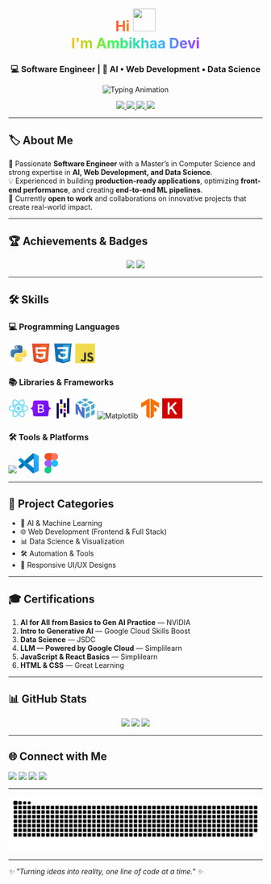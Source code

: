 <!-- Centered Animated Banner -->


<!-- Gradient Heading with Waving Hand -->
<h1 align="center">
  <span style="background: linear-gradient(90deg, #FF5733, #FFC300, #33FF57, #33C1FF, #9B33FF); -webkit-background-clip: text; color: transparent; font-weight: bold;">
    Hi <img src="https://raw.githubusercontent.com/MartinHeinz/MartinHeinz/master/wave.gif" width="45px" height="45px"><br> I'm Ambikhaa Devi
  </span>
</h1>
<h3 align="center">💻 Software Engineer | 🚀 AI • Web Development • Data Science</h3>

<!-- Typing Animation -->
<p align="center">
  <img src="https://readme-typing-svg.herokuapp.com?size=24&color=FF5733&center=true&vCenter=true&width=850&lines=Software+Engineer;AI+%7C+Web+Development+%7C+Data+Science;Passionate+about+Innovation+and+Impact" alt="Typing Animation" />
</p>

<!-- Social Badges -->
<p align="center">
  <a href="https://github.com/MAmbikhaaDevi">
    <img src="https://komarev.com/ghpvc/?username=MAmbikhaaDevi&label=Profile%20Views&color=blueviolet&style=for-the-badge" />
  </a>
  <a href="https://linkedin.com/in/ambikhaadevim">
    <img src="https://img.shields.io/badge/LinkedIn-0077B5?logo=linkedin&style=for-the-badge&logoColor=white" />
  </a>
  <a href="mailto:mjambikhaadevi@gmail.com">
    <img src="https://img.shields.io/badge/Email-D14836?logo=gmail&logoColor=white&style=for-the-badge" />
  </a>
  <a href="https://www.figma.com/@ambikhaadevi">
    <img src="https://img.shields.io/badge/Figma_Profile-F24E1E?logo=figma&logoColor=white&style=for-the-badge" />
  </a>
</p>

---

## 🏷 About Me
🚀 Passionate **Software Engineer** with a Master’s in Computer Science and strong expertise in **AI, Web Development, and Data Science**.  
💡 Experienced in building **production-ready applications**, optimizing **front-end performance**, and creating **end-to-end ML pipelines**.  
📌 Currently **open to work** and collaborations on innovative projects that create real-world impact.

---

## 🏆 Achievements & Badges
<p align="center">
  <img src="https://img.shields.io/badge/Generative_AI-Google_Cloud-blue?logo=googlecloud&logoColor=white&style=for-the-badge" />
  <img src="https://img.shields.io/badge/Google_for_Developers-Student-4285F4?logo=google&logoColor=white&style=for-the-badge" />
</p>

---

## 🛠 Skills

### 💻 Programming Languages
<p>
  <picture>
    <source media="(prefers-color-scheme: dark)" srcset="https://raw.githubusercontent.com/devicons/devicon/master/icons/python/python-original.svg" />
    <source media="(prefers-color-scheme: light)" srcset="https://raw.githubusercontent.com/devicons/devicon/master/icons/python/python-original.svg" />
    <img alt="Python" width="40" height="40" src="https://raw.githubusercontent.com/devicons/devicon/master/icons/python/python-original.svg" />
  </picture>

  <picture>
    <source media="(prefers-color-scheme: dark)" srcset="https://raw.githubusercontent.com/devicons/devicon/master/icons/html5/html5-original.svg" />
    <source media="(prefers-color-scheme: light)" srcset="https://raw.githubusercontent.com/devicons/devicon/master/icons/html5/html5-original.svg" />
    <img alt="HTML5" width="40" height="40" src="https://raw.githubusercontent.com/devicons/devicon/master/icons/html5/html5-original.svg" />
  </picture>

  <picture>
    <source media="(prefers-color-scheme: dark)" srcset="https://raw.githubusercontent.com/devicons/devicon/master/icons/css3/css3-original.svg" />
    <source media="(prefers-color-scheme: light)" srcset="https://raw.githubusercontent.com/devicons/devicon/master/icons/css3/css3-original.svg" />
    <img alt="CSS3" width="40" height="40" src="https://raw.githubusercontent.com/devicons/devicon/master/icons/css3/css3-original.svg" />
  </picture>

  <picture>
    <source media="(prefers-color-scheme: dark)" srcset="https://raw.githubusercontent.com/devicons/devicon/master/icons/javascript/javascript-original.svg" />
    <source media="(prefers-color-scheme: light)" srcset="https://raw.githubusercontent.com/devicons/devicon/master/icons/javascript/javascript-original.svg" />
    <img alt="JavaScript" width="40" height="40" src="https://raw.githubusercontent.com/devicons/devicon/master/icons/javascript/javascript-original.svg" />
  </picture>
</p>

### 📚 Libraries & Frameworks
<p>
  <picture>
    <source media="(prefers-color-scheme: dark)" srcset="https://raw.githubusercontent.com/devicons/devicon/master/icons/react/react-original.svg" />
    <source media="(prefers-color-scheme: light)" srcset="https://raw.githubusercontent.com/devicons/devicon/master/icons/react/react-original.svg" />
    <img alt="React" width="40" height="40" src="https://raw.githubusercontent.com/devicons/devicon/master/icons/react/react-original.svg" />
  </picture>

  <picture>
    <source media="(prefers-color-scheme: dark)" srcset="https://raw.githubusercontent.com/devicons/devicon/master/icons/bootstrap/bootstrap-original.svg" />
    <source media="(prefers-color-scheme: light)" srcset="https://raw.githubusercontent.com/devicons/devicon/master/icons/bootstrap/bootstrap-original.svg" />
    <img alt="Bootstrap" width="40" height="40" src="https://raw.githubusercontent.com/devicons/devicon/master/icons/bootstrap/bootstrap-original.svg" />
  </picture>

  <!-- Pandas -->
  <picture>
    <source media="(prefers-color-scheme: dark)" srcset="https://raw.githubusercontent.com/devicons/devicon/master/icons/pandas/pandas-original.svg" />
    <source media="(prefers-color-scheme: light)" srcset="https://raw.githubusercontent.com/devicons/devicon/master/icons/pandas/pandas-original.svg" />
    <img alt="Pandas" width="40" height="40" src="https://raw.githubusercontent.com/devicons/devicon/master/icons/pandas/pandas-original.svg" />
  </picture>

  <!-- NumPy -->
  <picture>
    <source media="(prefers-color-scheme: dark)" srcset="https://raw.githubusercontent.com/devicons/devicon/master/icons/numpy/numpy-original.svg" />
    <source media="(prefers-color-scheme: light)" srcset="https://raw.githubusercontent.com/devicons/devicon/master/icons/numpy/numpy-original.svg" />
    <img alt="NumPy" width="40" height="40" src="https://raw.githubusercontent.com/devicons/devicon/master/icons/numpy/numpy-original.svg" />
  </picture>

  <!-- Matplotlib -->
  <picture>
    <source media="(prefers-color-scheme: dark)" srcset="https://raw.githubusercontent.com/valohai/ml-logos/master/matplotlib.svg" />
    <source media="(prefers-color-scheme: light)" srcset="https://raw.githubusercontent.com/valohai/ml-logos/master/matplotlib.svg" />
    <img alt="Matplotlib" width="40" height="40" src="https://raw.githubusercontent.com/valohai/ml-logos/master/matplotlib.svg" />
  </picture>

  <picture>
    <source media="(prefers-color-scheme: dark)" srcset="https://raw.githubusercontent.com/devicons/devicon/master/icons/tensorflow/tensorflow-original.svg" />
    <source media="(prefers-color-scheme: light)" srcset="https://raw.githubusercontent.com/devicons/devicon/master/icons/tensorflow/tensorflow-original.svg" />
    <img alt="TensorFlow" width="40" height="40" src="https://raw.githubusercontent.com/devicons/devicon/master/icons/tensorflow/tensorflow-original.svg" />
  </picture>

  <picture>
    <source media="(prefers-color-scheme: dark)" srcset="https://raw.githubusercontent.com/devicons/devicon/master/icons/keras/keras-original.svg" />
    <source media="(prefers-color-scheme: light)" srcset="https://raw.githubusercontent.com/devicons/devicon/master/icons/keras/keras-original.svg" />
    <img alt="Keras" width="40" height="40" src="https://raw.githubusercontent.com/devicons/devicon/master/icons/keras/keras-original.svg" />
  </picture>
</p>

### 🛠 Tools & Platforms
<p>
 <!-- GitHub -->
<img src="https://img.icons8.com/color/48/github.png"/>


  <picture>
    <source media="(prefers-color-scheme: dark)" srcset="https://raw.githubusercontent.com/devicons/devicon/master/icons/vscode/vscode-original.svg" />
    <source media="(prefers-color-scheme: light)" srcset="https://raw.githubusercontent.com/devicons/devicon/master/icons/vscode/vscode-original.svg" />
    <img alt="VSCode" width="40" height="40" src="https://raw.githubusercontent.com/devicons/devicon/master/icons/vscode/vscode-original.svg" />
  </picture>

  <picture>
    <source media="(prefers-color-scheme: dark)" srcset="https://raw.githubusercontent.com/devicons/devicon/master/icons/figma/figma-original.svg" />
    <source media="(prefers-color-scheme: light)" srcset="https://raw.githubusercontent.com/devicons/devicon/master/icons/figma/figma-original.svg" />
    <img alt="Figma" width="40" height="40" src="https://raw.githubusercontent.com/devicons/devicon/master/icons/figma/figma-original.svg" />
  </picture>
</p>

---

## 📌 Project Categories
- 🤖 AI & Machine Learning  
- 🌐 Web Development (Frontend & Full Stack)  
- 📊 Data Science & Visualization  
- 🛠 Automation & Tools  
- 📱 Responsive UI/UX Designs  

---

## 🎓 Certifications
1. **AI for All from Basics to Gen AI Practice** — NVIDIA  
2. **Intro to Generative AI** — Google Cloud Skills Boost  
3. **Data Science** — JSDC  
4. **LLM — Powered by Google Cloud** — Simplilearn  
5. **JavaScript & React Basics** — Simplilearn  
6. **HTML & CSS** — Great Learning  

---

## 📊 GitHub Stats
<p align="center">
  <img src="https://github-readme-stats.vercel.app/api?username=MAmbikhaaDevi&show_icons=true&theme=tokyonight" />
  <img src="https://github-readme-streak-stats.herokuapp.com/?user=MAmbikhaaDevi&theme=tokyonight" />
  <img src="https://github-readme-stats.vercel.app/api/top-langs/?username=MAmbikhaaDevi&layout=compact&theme=tokyonight" />
</p>

---

## 🌐 Connect with Me
<p>
  <a href="https://linkedin.com/in/ambikhaadevim"><img src="https://img.icons8.com/color/48/linkedin.png"/></a>
  <a href="mailto:mjambikhaadevi@gmail.com"><img src="https://img.icons8.com/color/48/gmail-new.png"/></a>
  <a href="https://github.com/MAmbikhaaDevi"><img src="https://img.icons8.com/color/48/github.png"/></a>
  <a href="https://www.figma.com/@ambikhaadevi"><img src="https://img.icons8.com/color/48/figma--v1.png"/></a>
</p>

---

<!-- Snake Animation (Light & Dark Mode) -->
<p align="center">
  <picture>
    <source media="(prefers-color-scheme: dark)" srcset="https://raw.githubusercontent.com/Platane/snk/output/github-contribution-grid-snake-dark.svg" />
    <source media="(prefers-color-scheme: light)" srcset="https://raw.githubusercontent.com/Platane/snk/output/github-contribution-grid-snake.svg" />
    <img alt="GitHub Snake Animation" src="https://raw.githubusercontent.com/Platane/snk/output/github-contribution-grid-snake.svg" />
  </picture>
</p>

---

*✨ "Turning ideas into reality, one line of code at a time." ✨*
